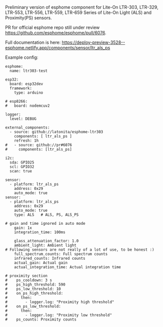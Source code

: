 Preliminary version of esphome component for Lite-On LTR-303, LTR-329, LTR-553, LTR-556, LTR-559, 
LTR-659 Series of Lite-On Light (ALS) and Proximity(PS) sensors.

PR for official esphome repo still under review https://github.com/esphome/esphome/pull/6076.

Full documentation is here: https://deploy-preview-3528--esphome.netlify.app/components/sensor/ltr_als_ps


Example config:
```
esphome:
  name: ltr303-test

esp32:
  board: esp32dev
  framework:
    type: arduino

# esp8266:
#   board: nodemcuv2

logger:
  level: DEBUG

external_components:
  - source: github://latonita/esphome-ltr303
    components: [ ltr_als_ps ]
    refresh: 1h
#   - source: github://pr#6076
#     components: [ltr_als_ps]

i2c:
  sda: GPIO25
  scl: GPIO32
  scan: true

sensor:
  - platform: ltr_als_ps
    address: 0x29
    auto_mode: true
sensor:
  - platform: ltr_als_ps
    address: 0x29
    auto_mode: true
    type: ALS   # ALS, PS, ALS_PS

# gain and time ignored in auto mode
    gain: 1x
    integration_time: 100ms

    glass_attenuation_factor: 1.0
    ambient_light: Ambient light
# Following sensors are not really of a lot of use, to be honest :)
    full_spectrum_counts: Full spectrum counts
    infrared_counts: Infrared counts
    actual_gain: Actual gain
    actual_integration_time: Actual integration time

# proximity section
#    ps_cooldown: 3 s
#    ps_high_threshold: 590
#    ps_low_threshold: 10
#    on_ps_high_threshold:
#      then:
#        - logger.log: "Proximity high threshold"
#    on_ps_low_threshold:
#      then:
#        - logger.log: "Proximity low threshold"
#    ps_counts: Proximity counts
```
